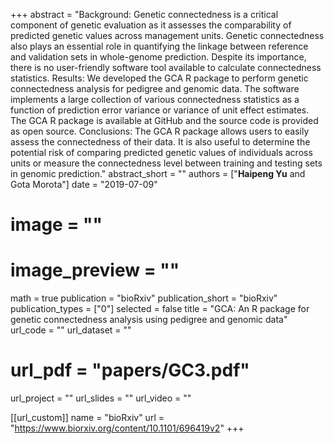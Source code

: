 +++ 
abstract = "Background: Genetic connectedness is a critical component of genetic evaluation as it assesses the comparability of predicted genetic values across management units. Genetic connectedness also plays an essential role in quantifying the linkage between reference and validation sets in whole-genome prediction. Despite its importance, there is no user-friendly software tool available to calculate connectedness statistics. Results: We developed the GCA R package to perform genetic connectedness analysis for pedigree and genomic data. The software implements a large collection of various connectedness statistics as a function of prediction error variance or variance of unit effect estimates. The GCA R package is available at GitHub and the source code is provided as open source. Conclusions: The GCA R package allows users to easily assess the connectedness of their data. It is also useful to determine the potential risk of comparing predicted genetic values of individuals across units or measure the connectedness level between training and testing sets in genomic prediction."
abstract_short = ""
authors = ["__Haipeng Yu__ and Gota Morota"]
date = "2019-07-09"
# image = ""
# image_preview = ""
math = true
publication = "bioRxiv"
publication_short = "bioRxiv"
publication_types = ["0"]
selected = false
title = "GCA: An R package for genetic connectedness analysis using pedigree and genomic data"
url_code = ""
url_dataset = ""
# url_pdf = "papers/GC3.pdf"
url_project = ""
url_slides = ""
url_video = ""

[[url_custom]]
name = "bioRxiv"
url = "https://www.biorxiv.org/content/10.1101/696419v2"
+++
